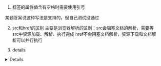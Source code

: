 1. 标签的属性值含有空格时需要使用引号
<p class="a b"></p>
<inputtype="text" readonly> 某题答案说这种写法是支持的，但自己测试没通过

2. src和href的区别
主要是浏览器解析的区别：src会阻塞文档的解析，需要等src中资源加载、解析、执行完成
href不会阻塞文档解析，资源下载和文档解析可以并行执行

3. details
<details> 标签是 HTML5 中的新标签。
<details> 标签规定了用户可见的或者隐藏的需求的补充细节。
<details> 标签用来供用户开启关闭的交互式控件。任何形式的内容都能被放在 <details> 标签里边。
<details> 元素的内容对用户是不可见的，除非设置了 open 属性。
与 <summary> 标签配合使用可以为 details 定义标题。标题是可见的，用户点击标题时，会显示出 details。
open属性，规定 details 是否可见，<details open>; 默认不可见
<details> 标签支持 HTML 的全局属性。
<details> 标签支持 HTML 的事件属性。


## a标签的rel属性
定义
a 标签的 rel 属性用于指定当前文档与被链接文档的关系。
用于a标签的可选属性 rel 和 rev 分别表示源文档与目标文档之间正式的关系和方向。rel 属性指定从源文档到目标文档的关系，而 rev 属性则指定从目标文档到源文档的关系。这两种属性可以在 a 标签中同时使用。

属性值
noopener
用于浏览器安全防护，防止钓鱼攻击。指示浏览器打开目标文档而不授予目标文档打开源文档的访问权限，打开添加了 rel=“noopener” 的链接，window.opener 会为 null。当打开不受信任的链接时，这个属性特别有用，可以确保目标文档无法通过Window.opener属性来篡改源文档，同时仍提供 Referer HTTP标头（除非同时使用noreferrer）。
注意：使用noopener时，在决定是否打开新窗口/选项卡方面，除_top，_self和_parent 以外的非空目标名称都被视为_blank 。
noreferrer
浏览器导航到另一个页面时，阻止HTTP header将当前页面地址或任何其他值作为Referrer发送。可以使用 rel=“noreferrer” 禁用 HTTP 头部的 Referer 属性。
nofllow
用于指定搜索引擎不要跟踪链接。不要将该链接计⼊权重。例如⼀些⾮本站的链接，不想传递权重，但是⼜需要加在页⾯中的像 统计代码、备案号链接、供⽤户查询的链接等等。


## hasAttribute()
hasAttribute() 方法用于判断是否有指定的属性存在，如果存在返回 true，否则返回 false。

提示: 我们可以使用 setAttribute() 来添加一个新属性，或者修改元素中已存在的属性。

## tagName
获取元素的标签名:
document.getElementById("demo").tagName;
输出结果：
P
tagName 属性返回元素的标签名。
HTML 返回 tagName 属性的值是大写的。

## querySelectorAll
获取文档中 class="example" 的所有元素:

var x = document.querySelectorAll(".example");

尝试一下 »
定义与用法
querySelectorAll() 方法返回文档中匹配指定 CSS 选择器的所有元素，返回 NodeList 对象。

NodeList 对象表示节点的集合。可以通过索引访问，索引值从 0 开始。

提示: 你可以使用 NodeList 对象的 length 属性来获取匹配选择器的元素属性，然后你可以遍历所有元素，从而获取你想要的信息。

## crossorigin
如前文所述，一些元素允许跨源嵌入，但同源策略保护跨源读取，不允许JavaScript读取其内部信息[1]。声明crossorigin属性可为元素启用CORS，并定义凭据模式。当然，相应的请求和相应也需要使用正确的CORS首部。可使用crossorigin属性的元素包括<img>、<link>、<audio>、<video>、<script>等。

由于在HTML规范中，内嵌的HTML元素发出的请求与使用Fetch API发出的请求是一个概念[2]。因此，本节所指的“跨源模式”相当于Request中init对象的mode属性，“凭据模式”相当于Request中init对象的credentials属性。

各元素在未启用CORS时的限制
<img>：在canvas中使用drawImage()绘制图像时，若传入未声明crossorigin属性的跨源<img>元素，会使canvas变成污染状态（tainted），此时任何读取canvas数据的操作，如getImageData()、toDataURL()、toBlob()等，均会抛出错误[3]。

<audio>和<video>：任何可能暴露内容信息的操作都需要设置crossorigin属性，如Web Audio API、在<canvas>或WebGL中使用<audio>或<video>元素等[4]。此外，根据规范，用于嵌入字幕的<track>元素的跨源状态继承自其父元素<audio>或<video>的crossorigin属性[5]（以防止字幕内容泄露[6]）。

<script>：对于跨源的传统脚本（未声明type=module的脚本），若未声明crossorigin属性，在发生错误时，window.onerror中不会收到详细的错误信息，仅有类似“Script error”这样的简单提示。这样做是因为，即使是错误信息，也有可能暴露用户状态[7]。

<link>：若未声明crossorigin属性，JavaScript不能访问使用该元素导入的跨源样式表等资源，如document.styleSheets中相应样式表的cssRules、rules属性及insertRule()、deleteRule()等方法均不能访问，否则会抛出错误[8]。

此外，当<link>和<script>使用integrity属性实现Subresource Integrity[9]时，为了防止跨源攻击者暴力匹配integrity的值，未启用CORS时，脚本不允许读取元素的integrity值。



## SRI
Subresource Integrity
子资源完整性(SRI) 是允许浏览器检查其获得的资源（例如从 CDN 获得的）是否被篡改的一项安全特性。它通过验证获取文件的哈希值是否和你提供的哈希值一样来判断资源是否被篡改。

SRI 如何工作
使用内容分发网络（CDN）在多个站点之间共享脚本和样式表等文件可以提高站点性能并节省带宽。然而，使用 CDN 也存在风险，如果攻击者获得对 CDN 的控制权，则可以将任意恶意内容注入到 CDN 上的文件中（或完全替换掉文件） ），因此可能潜在地攻击所有从该 CDN 获取文件的站点。

子资源完整性通过确保 Web 应用程序获得的文件未经第三方注入或其他任何形式的修改来降低这种攻击的风险。

备注： SRI 并不能规避所有的风险。第三方库经常会自己请求额外的信息，这就有可能会携带用户的账号密码等关键信息。这些经常需要 js 功能的支持，比如一个地图库会需要取<svg>数据来渲染，但是包含点击事件。